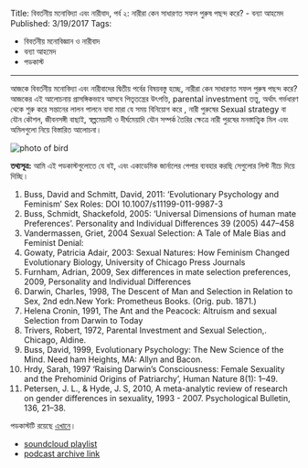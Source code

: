 Title: বিবর্তনীয় মনোবিদ্যা এবং নারীবাদ, পর্ব ২: নারীরা কেন সাধারণত সফল পুরুষ পছন্দ করে? - বন্যা আহমেদ
Published: 3/19/2017
Tags:
  - বিবর্তনীয় মনোবিজ্ঞান ও নারীবাদ
  - বন্যা আহমেদ
  - পডকাস্ট
---
আজকে বিবর্তনীয় মনোবিদ্যা এবং নারীবাদের দ্বিতীয় পর্বের বিষয়বস্তু হচ্ছে, নারীরা কেন সাধারণত সফল পুরুষ পছন্দ করে? আজকের এই আলোচনায় প্রাসঙ্গিকভাবে আসবে পিতৃতন্ত্রের উৎপত্তি, parental investment তত্ত্ব, অর্থাৎ গর্ভধারণ থেকে শুরু করে সন্তানের লালন পালনে বাবা মারা যে সময় বিনিয়োগ করে , নারী পুরুষের Sexual strategy বা যৌন কৌশল, জীবনসঙ্গী বাছাই, স্বল্পমেয়াদী ও দীর্ঘমেয়াদি যৌন সম্পর্ক তৈরির ক্ষেত্রে নারী পুরষের মনস্তাত্ত্বিক মিল এবং অমিলগুলো নিয়ে বিস্তারিত আলোচনা।

![photo of bird](../img/Calliope-nest_edit.jpg)

**তথ্যসূত্র:**
আমি এই পডকাস্টগুলোতে যে বই, এবং একাডেমিক জার্নালের পেপার ব্যবহার করছি সেগুলোর লিস্ট নীচে দিয়ে দিচ্ছি।

1. Buss, David and Schmitt, David, 2011: ‘Evolutionary Psychology and Feminism’ Sex Roles: DOI 10.1007/s11199-011-9987-3
2. Buss, Schmidt, Shackefold, 2005: ‘Universal Dimensions of human mate Preferences’. Personality and Individual Differences 39 (2005) 447–458
3. Vandermassen, Griet, 2004 Sexual Selection: A Tale of Male Bias and Feminist Denial:
4. Gowaty, Patricia Adair, 2003: Sexual Natures: How Feminism Changed Evolutionary Biology, University of Chicago Press Journals
5. Furnham, Adrian, 2009, Sex differences in mate selection preferences, 2009, Personality and Individual Differences
6. Darwin, Charles, 1998, The Descent of Man and Selection in Relation to Sex, 2nd edn.New York: Prometheus Books. (Orig. pub. 1871.)
7. Helena Cronin, 1991, The Ant and the Peacock: Altruism and sexual Selection from Darwin to Today
8. Trivers, Robert, 1972, Parental Investment and Sexual Selection,. Chicago, Aldine.
9. Buss, David, 1999, Evolutionary Psychology: The New Science of the Mind. Need ham Heights, MA: Allyn and Bacon.
10. Hrdy, Sarah, 1997 ‘Raising Darwin’s Consciousness: Female Sexuality and the Prehominid Origins of Patriarchy’, Human Nature 8(1): 1–49.
11. Petersen, J. L., & Hyde, J. S, 2010, A meta-analytic review of research on gender differences in sexuality, 1993 - 2007. Psychological Bulletin, 136, 21–38.


পডকাস্টটি রয়েছে [এখানে](https://drive.google.com/open?id=16WVqq4cHVzPsE_KcS92qW0k_ZflNUMr7)।

- [soundcloud playlist](https://soundcloud.com/mukto-mona)
- [podcast archive link](http://web.archive.org/web/20191023151006/http://podcast.mukto-mona.com)
